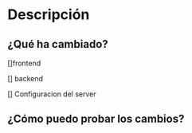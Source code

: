 <h1>Descripción</h1>

<h2>¿Qué ha cambiado?</h2>

[]frontend

[] backend

[] Configuracion del server

<h2>¿Cómo puedo probar los cambios?</h2>
